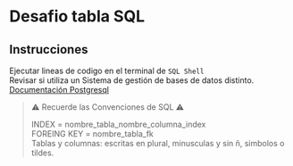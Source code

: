 # Desafio tabla SQL

## Instrucciones
  
  
Ejecutar lineas de codigo en el terminal de `SQL Shell`  
Revisar si utiliza un Sistema de gestión de bases de datos distinto.  
[Documentación Postgresql](https://www.postgresqltutorial.com/)



> ⚠️ Recuerde las Convenciones de SQL ⚠️
>      
> INDEX  = nombre_tabla_nombre_columna_index  
> FOREING KEY = nombre_tabla_fk  
> Tablas y columnas: escritas en plural, minusculas y sin ñ, simbolos o tildes.

